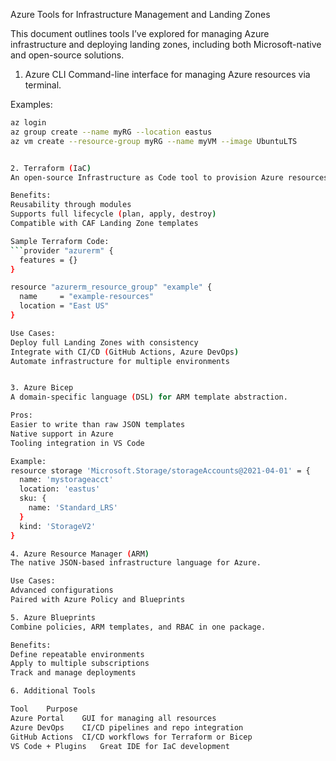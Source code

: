 Azure Tools for Infrastructure Management and Landing Zones

This document outlines tools I’ve explored for managing Azure infrastructure and deploying landing zones, including both Microsoft-native and open-source solutions.


1. Azure CLI
Command-line interface for managing Azure resources via terminal.

Examples:
```bash
az login
az group create --name myRG --location eastus
az vm create --resource-group myRG --name myVM --image UbuntuLTS


2. Terraform (IaC)
An open-source Infrastructure as Code tool to provision Azure resources declaratively.

Benefits:
Reusability through modules
Supports full lifecycle (plan, apply, destroy)
Compatible with CAF Landing Zone templates

Sample Terraform Code:
```provider "azurerm" {
  features = {}
}

resource "azurerm_resource_group" "example" {
  name     = "example-resources"
  location = "East US"
}

Use Cases:
Deploy full Landing Zones with consistency
Integrate with CI/CD (GitHub Actions, Azure DevOps)
Automate infrastructure for multiple environments


3. Azure Bicep
A domain-specific language (DSL) for ARM template abstraction.

Pros:
Easier to write than raw JSON templates
Native support in Azure
Tooling integration in VS Code

Example:
resource storage 'Microsoft.Storage/storageAccounts@2021-04-01' = {
  name: 'mystorageacct'
  location: 'eastus'
  sku: {
    name: 'Standard_LRS'
  }
  kind: 'StorageV2'
}

4. Azure Resource Manager (ARM)
The native JSON-based infrastructure language for Azure.

Use Cases:
Advanced configurations
Paired with Azure Policy and Blueprints

5. Azure Blueprints
Combine policies, ARM templates, and RBAC in one package.

Benefits:
Define repeatable environments
Apply to multiple subscriptions
Track and manage deployments

6. Additional Tools

Tool	Purpose
Azure Portal	GUI for managing all resources
Azure DevOps	CI/CD pipelines and repo integration
GitHub Actions	CI/CD workflows for Terraform or Bicep
VS Code + Plugins	Great IDE for IaC development


